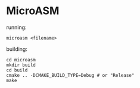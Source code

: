 MicroASM
=====

running:
```
microasm <filename>
```

building:
```
cd microasm
mkdir build
cd build
cmake .. -DCMAKE_BUILD_TYPE=Debug # or "Release"
make
```